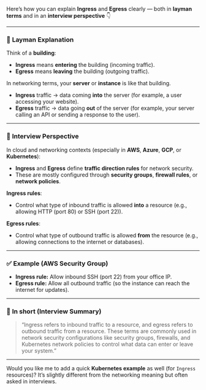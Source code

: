 Here’s how you can explain **Ingress** and **Egress** clearly — both in **layman terms** and in an **interview perspective** 👇

---

### 💬 **Layman Explanation**

Think of a **building**:

* **Ingress** means **entering** the building (incoming traffic).
* **Egress** means **leaving** the building (outgoing traffic).

In networking terms, your **server** or **instance** is like that building.

* **Ingress** traffic → data coming **into** the server (for example, a user accessing your website).
* **Egress** traffic → data going **out** of the server (for example, your server calling an API or sending a response to the user).

---

### 💼 **Interview Perspective**

In cloud and networking contexts (especially in **AWS**, **Azure**, **GCP**, or **Kubernetes**):

* **Ingress** and **Egress** define **traffic direction rules** for network security.
* These are mostly configured through **security groups**, **firewall rules**, or **network policies**.

**Ingress rules**:

* Control what type of inbound traffic is allowed **into** a resource (e.g., allowing HTTP (port 80) or SSH (port 22)).

**Egress rules**:

* Control what type of outbound traffic is allowed **from** the resource (e.g., allowing connections to the internet or databases).

---

### ✅ **Example (AWS Security Group)**

* **Ingress rule:** Allow inbound SSH (port 22) from your office IP.
* **Egress rule:** Allow all outbound traffic (so the instance can reach the internet for updates).

---

### 🔑 **In short (Interview Summary)**

> “Ingress refers to inbound traffic to a resource, and egress refers to outbound traffic from a resource. These terms are commonly used in network security configurations like security groups, firewalls, and Kubernetes network policies to control what data can enter or leave your system.”

---

Would you like me to add a quick **Kubernetes example** as well (for `Ingress` resources)? It’s slightly different from the networking meaning but often asked in interviews.
